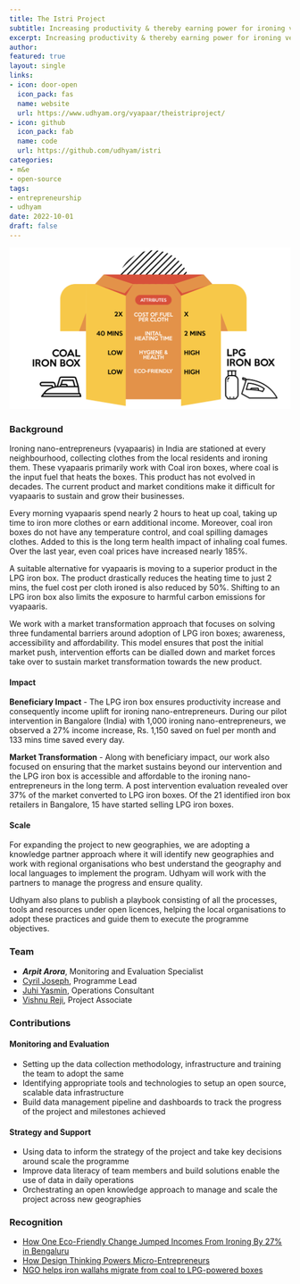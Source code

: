 ```yaml
---
title: The Istri Project
subtitle: Increasing productivity & thereby earning power for ironing vendors, by driving conversion to a superior product from their current traditional coal iron boxes.
excerpt: Increasing productivity & thereby earning power for ironing vendors, by driving conversion to a superior product from their current traditional coal iron boxes.
author:
featured: true
layout: single
links:
- icon: door-open
  icon_pack: fas
  name: website
  url: https://www.udhyam.org/vyapaar/theistriproject/
- icon: github
  icon_pack: fab
  name: code
  url: https://github.com/udhyam/istri
categories:
- m&e
- open-source
tags:
- entrepreneurship
- udhyam
date: 2022-10-01
draft: false
---
```


![Istri Logo](istri.png)

### Background

Ironing nano-entrepreneurs (vyapaaris) in India are stationed at every neighbourhood, collecting clothes from the local residents and ironing them. These vyapaaris primarily work with Coal iron boxes, where coal is the input fuel that heats the boxes. This product has not evolved in decades. The current product and market conditions make it difficult for vyapaaris to sustain and grow their businesses.

Every morning vyapaaris spend nearly 2 hours to heat up coal, taking up time to iron more clothes or earn additional income. Moreover, coal iron boxes do not have any temperature control, and coal spilling damages clothes. Added to this is the long term health impact of inhaling coal fumes. Over the last year, even coal prices have increased nearly 185%.

A suitable alternative for vyapaaris is moving to a superior product in the LPG iron box. The product drastically reduces the heating time to just 2 mins, the fuel cost per cloth ironed is also reduced by 50%. Shifting to an LPG iron box also limits the exposure to harmful carbon emissions for vyapaaris.

We work with a market transformation approach that focuses on solving three fundamental barriers around adoption of LPG iron boxes; awareness, accessibility and affordability. This model ensures that post the initial market push, intervention efforts can be dialled down and market forces take over to sustain market transformation towards the new product.

#### Impact

**Beneficiary Impact** - The LPG iron box ensures productivity increase and consequently income uplift for ironing nano-entrepreneurs. During our pilot intervention in Bangalore (India) with 1,000 ironing nano-entrepreneurs, we observed a 27% income increase, Rs. 1,150 saved on fuel per month and 133 mins time saved every day.

**Market Transformation** - Along with beneficiary impact, our work also focused on ensuring that the market sustains beyond our intervention and the LPG iron box is accessible and affordable to the ironing nano-entrepreneurs in the long term. A post intervention evaluation revealed over 37% of the market converted to LPG iron boxes. Of the 21 identified iron box retailers in Bangalore, 15 have started selling LPG iron boxes.

#### Scale

For expanding the project to new geographies, we are adopting a knowledge partner approach where it will identify new geographies and work with regional organisations who best understand the geography and local languages to implement the program. Udhyam will work with the partners to manage the progress and ensure quality. 

Udhyam also plans to publish a playbook consisting of all the processes, tools and resources under open licences, helping the local organisations to adopt these practices and guide them to execute the programme objectives. 

### Team

- **_Arpit Arora_**, Monitoring and Evaluation Specialist
- [Cyril Joseph](https://www.linkedin.com/in/cyril-joseph-33b932146/), Programme Lead
- [Juhi Yasmin](https://www.linkedin.com/in/juhi-yasmin-1878a811b/), Operations Consultant
- [Vishnu Reji](https://www.linkedin.com/in/vishnu-reji-a7820a103/), Project Associate

### Contributions

#### Monitoring and Evaluation

- Setting up the data collection methodology, infrastructure and training the team to adopt the same
- Identifying appropriate tools and technologies to setup an open source, scalable data infrastructure
- Build data management pipeline and dashboards to track the progress of the project and milestones achieved

#### Strategy and Support

- Using data to inform the strategy of the project and take key decisions around scale the programme
- Improve data literacy of team members and build solutions enable the use of data in daily operations
- Orchestrating an open knowledge approach to manage and scale the project across new geographies

### Recognition

- [How One Eco-Friendly Change Jumped Incomes From Ironing By 27% in Bengaluru](https://www.thebetterindia.com/201894/bengaluru-ironing-clothes-cost-income-system-coal-iron-press-eco-friendly/)
- [How Design Thinking Powers Micro-Entrepreneurs](https://thehardcopy.co/how-design-thinking-powers-micro-entrepreneurs/)
- [NGO helps iron wallahs migrate from coal to LPG-powered boxes](https://www.thehindu.com/news/cities/bangalore/ngo-helps-iron-wallahs-migrate-from-coal-to-lpg-powered-boxes/article37948615.ece)
